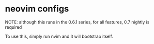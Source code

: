# neovim configs

NOTE: although this runs in the 0.6.1 series, for all features, 0.7 nightly is
required

To use this, simply run nvim and it will bootstrap itself.
